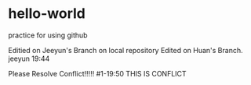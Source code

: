 # hello-world
practice for using github

Editied on Jeeyun's Branch on local repository
Edited on Huan's Branch.
jeeyun 19:44


Please Resolve Conflict!!!!!
#1-19:50 THIS IS CONFLICT

